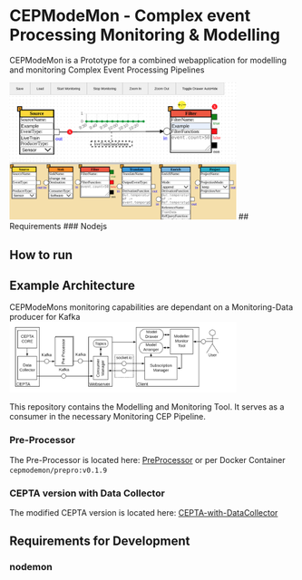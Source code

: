 # CEPModeMon - Complex event Processing Monitoring & Modelling
CEPModeMon is a Prototype for a combined webapplication for modelling and monitoring Complex Event Processing Pipelines

<img src="examples/BasicGUI_2.png?raw=true" alt="Picture of the GUI" width="400" height="whatever">
## Requirements
### Nodejs



## How to run


## Example Architecture
CEPModeMons monitoring capabilities are dependant on a Monitoring-Data producer for Kafka
<img src="examples/HighlevelCEPModeMon.png?raw" alt="Architecture of CEPModeMon" width="400" height="whatever">

This repository contains the Modelling and Monitoring Tool. It serves as a consumer in the necessary Monitoring CEP Pipeline.
### Pre-Processor
The Pre-Processor is located here: [PreProcessor](https://github.com/skydivin4ng3l/CEPModeMon_prepro/releases/tag/v0.1.9)
or per Docker Container ```cepmodemon/prepro:v0.1.9```

### CEPTA version with Data Collector
The modified CEPTA version is located here: [CEPTA-with-DataCollector](https://github.com/bptlab/cepta/releases/tag/CEPModeMon)


## Requirements for Development
### nodemon
